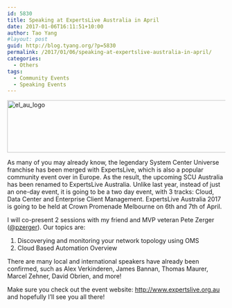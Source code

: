 ```yaml
---
id: 5830
title: Speaking at ExpertsLive Australia in April
date: 2017-01-06T16:11:51+10:00
author: Tao Yang
#layout: post
guid: http://blog.tyang.org/?p=5830
permalink: /2017/01/06/speaking-at-expertslive-australia-in-april/
categories:
  - Others
tags:
  - Community Events
  - Speaking Events
---
```

<a href="http://blog.tyang.org/wp-content/uploads/2017/01/el_au_logo.png"><img style="background-image: none; padding-top: 0px; padding-left: 0px; display: inline; padding-right: 0px; border: 0px;" title="el_au_logo" src="http://blog.tyang.org/wp-content/uploads/2017/01/el_au_logo_thumb.png" alt="el_au_logo" width="616" height="121" border="0" /></a>

As many of you may already know, the legendary System Center Universe franchise has been merged with ExpertsLive, which is also a popular community event over in Europe. As the result, the upcoming SCU Australia has been renamed to ExpertsLive Australia. Unlike last year, instead of just an one-day event, it is going to be a two day event, with 3 tracks: Cloud, Data Center and Enterprise Client Management. ExpertsLive Australia 2017 is going to be held at Crown Promenade Melbourne on 6th and 7th of April.

I will co-present 2 sessions with my friend and MVP veteran Pete Zerger (<a href="https://twitter.com/pzerger">@pzerger</a>). Our topics are:
<ol>
 	<li>Discoverying and monitoring your network topology using OMS</li>
 	<li>Cloud Based Automation Overview</li>
</ol>
There are many local and international speakers have already been confirmed, such as Alex Verkinderen, James Bannan, Thomas Maurer, Marcel Zehner, David Obrien, and more!

Make sure you check out the event website: <a href="http://www.expertslive.org.au">http://www.expertslive.org.au</a> and hopefully I’ll see you all there!